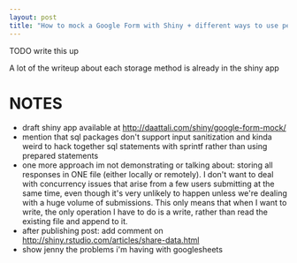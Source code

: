 ```yaml
---
layout: post
title: "How to mock a Google Form with Shiny + different ways to use persistent data with Shiny"
---
```


TODO write this up  

A lot of the writeup about each storage method is already in the shiny app




NOTES
====
- draft shiny app available at http://daattali.com/shiny/google-form-mock/
- mention that sql packages don't support input sanitization and kinda weird to hack together sql statements with sprintf rather than using prepared statements  
- one more approach im not demonstrating or talking about: storing all responses in ONE file (either locally or remotely). I don't want to deal with concurrency issues that arise from a few users submitting at the same time, even though it's very unlikely to happen unless we're dealing with a huge volume of submissions. This only means that when I want to write, the only operation I have to do is a write, rather than read the existing file and append to it.
- after publishing post: add comment on http://shiny.rstudio.com/articles/share-data.html  
- show jenny the problems i'm having with googlesheets
